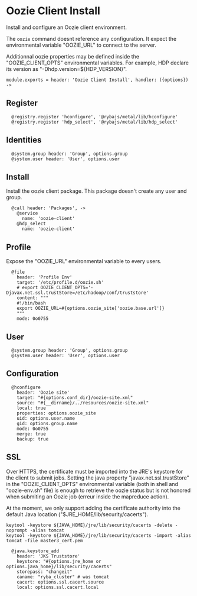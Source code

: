 
# Oozie Client Install

Install and configure an Oozie client environment.

The `oozie` command doesnt reference any configuration. It expect the
environmental variable "OOZIE_URL" to connect to the server.

Additionnal oozie properties may be defined inside the "OOZIE_CLIENT_OPTS"
environmental variables. For example, HDP declare its version as
"-Dhdp.version=${HDP_VERSION}".

    module.exports = header: 'Oozie Client Install', handler: ({options}) ->

## Register

      @registry.register 'hconfigure', '@rybajs/metal/lib/hconfigure'
      @registry.register 'hdp_select', '@rybajs/metal/lib/hdp_select'
      
## Identities

      @system.group header: 'Group', options.group
      @system.user header: 'User', options.user

## Install

Install the oozie client package. This package doesn't create any user and group.

      @call header: 'Packages', ->
        @service
          name: 'oozie-client'
        @hdp_select
          name: 'oozie-client'

## Profile

Expose the "OOZIE_URL" environmental variable to every users.

      @file
        header: 'Profile Env'
        target: '/etc/profile.d/oozie.sh'
        # export OOZIE_CLIENT_OPTS='-Djavax.net.ssl.trustStore=/etc/hadoop/conf/truststore'
        content: """
        #!/bin/bash
        export OOZIE_URL=#{options.oozie_site['oozie.base.url']}
        """
        mode: 0o0755

## User

      @system.group header: 'Group', options.group
      @system.user header: 'User', options.user

## Configuration

      @hconfigure
        header: 'Oozie site'
        target: "#{options.conf_dir}/oozie-site.xml"
        source: "#{__dirname}/../resources/oozie-site.xml"
        local: true
        properties: options.oozie_site
        uid: options.user.name
        gid: options.group.name
        mode: 0o0755
        merge: true
        backup: true

## SSL

Over HTTPS, the certificate must be imported into the JRE's keystore for the
client to submit jobs. Setting the java property "javax.net.ssl.trustStore"
in the "OOZIE_CLIENT_OPTS" environmental variable (both in shell and
"oozie-env.sh" file) is enough to retrieve the oozie status but is not honored
when submiting an Oozie job (erreur inside the mapreduce action).

At the moment, we only support adding the certificate authority into the default
Java location ("$JRE_HOME/lib/security/cacerts").

```
keytool -keystore ${JAVA_HOME}/jre/lib/security/cacerts -delete -noprompt -alias tomcat
keytool -keystore ${JAVA_HOME}/jre/lib/security/cacerts -import -alias tomcat -file master3_cert.pem
```

      @java.keystore_add
        header: 'JKS Truststore'
        keystore: "#{options.jre_home or options.java_home}/lib/security/cacerts"
        storepass: "changeit"
        caname: "ryba_cluster" # was tomcat
        cacert: options.ssl.cacert.source
        local: options.ssl.cacert.local
